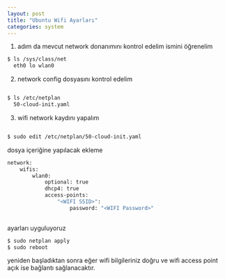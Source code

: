 ```yaml
---
layout: post
title: "Ubuntu Wifi Ayarları"
categories: system
---
```


1. adım da mevcut network donanımını kontrol edelim ismini öğrenelim

``` sh
$ ls /sys/class/net
  eth0 lo wlan0
```

2. network config dosyasını kontrol edelim

```sh

$ ls /etc/netplan
  50-cloud-init.yaml

```

3. wifi network kaydını yapalım


```sh

$ sudo edit /etc/netplan/50-cloud-init.yaml

```

dosya içeriğine yapılacak ekleme

```sh
network:
    wifis:
        wlan0:
            optional: true
            dhcp4: true
            access-points:
                "<WIFI SSID>":
                    password: "<WIFI Password>"
            
```

ayarları uyguluyoruz

```sh
$ sudo netplan apply
$ sudo reboot
```

yeniden başladıktan sonra eğer wifi bilgileriniz doğru ve wifi access point açık ise bağlantı sağlanacaktır.
